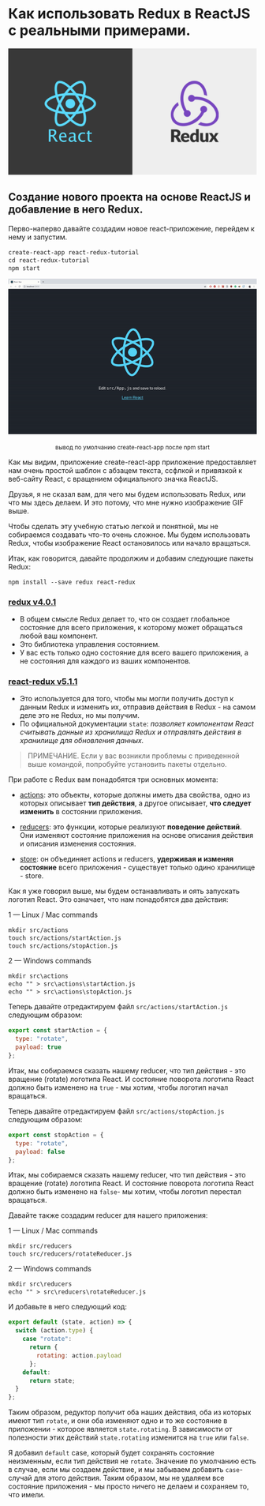 # Как использовать Redux в ReactJS с реальными примерами.

![React & Redux img](img/reactredux.png)

## Создание нового проекта на основе ReactJS и добавление в него Redux.

Перво-наперво давайте создадим новое  react-приложение, перейдем к нему и запустим.

```
create-react-app react-redux-tutorial
cd react-redux-tutorial
npm start
```
![react in browser](img/react_redux_1.gif)
<center><small>вывод по умолчанию create-react-app после npm start</small></center>

Как мы видим, приложение create-react-app приложение предоставляет нам очень простой шаблон с абзацем текста, ссфлкой и привязкой к веб-сайту React, с вращением официального значка ReactJS.

Друзья, я не сказал вам, для чего мы будем использовать Redux, или что мы здесь делаем. И это потому, что мне нужно изображение GIF выше.

Чтобы сделать эту учебную статью легкой и понятной, мы не собираемся создавать что-то очень сложное. Мы будем использовать Redux, чтобы изображение React остановилось или начало вращаться.

Итак, как говорится, давайте продолжим и добавим следующие пакеты Redux:

```
npm install --save redux react-redux
```
### [redux v4.0.1](https://redux.js.org/)

* В общем смысле Redux делает то, что он создает глобальное состояние для всего приложения, к которому может обращаться любой ваш компонент.
* Это библиотека управления состоянием.
* У вас есть только одно состояние для всего вашего приложения, а не состояния для каждого из ваших компонентов.

### [react-redux v5.1.1](https://www.npmjs.com/package/react-redux)

* Это используется для того, чтобы мы могли получить доступ к данным Redux и изменить их, отправив действия в Redux - на самом деле это не Redux, но мы получим.
* По официальной документации `state`: *позволяет компонентам React считывать данные из хранилища Redux и отправлять действия в хранилище для обновления данных.*

> ПРИМЕЧАНИЕ. Если у вас возникли проблемы с приведенной выше командой, попробуйте установить пакеты отдельно.

При работе с Redux вам понадобятся три основных момента:

* [actions](https://redux.js.org/basics/actions): это объекты, которые должны иметь два свойства, одно из которых описывает **тип действия**, а другое описывает, **что следует изменить** в состоянии приложения.

* [reducers](https://redux.js.org/basics/reducers): это функции, которые реализуют **поведение действий**. Они изменяют состояние приложения на основе описания действия и описания изменения состояния.

* [store](https://redux.js.org/basics/store): он объединяет actions и reducers, **удерживая и изменяя состояние** всего приложения - существует только одино хранилище - store.

Как я уже говорил выше, мы будем останавливать и оять запускать логотип React. Это означает, что нам понадобятся два действия:

1 — Linux / Mac commands
```
mkdir src/actions
touch src/actions/startAction.js
touch src/actions/stopAction.js
```
2 — Windows commands
```
mkdir src\actions
echo "" > src\actions\startAction.js
echo "" > src\actions\stopAction.js
```
Теперь давайте отредактируем файл `src/actions/startAction.js` следующим образом:

```javascript
export const startAction = {
  type: "rotate",
  payload: true
};
```
Итак, мы собираемся сказать нашему reducer, что тип действия - это вращение (rotate) логотипа React. И состояние поворота логотипа React должно быть изменено на `true` - мы хотим, чтобы логотип начал вращаться.

Теперь давайте отредактируем файл `src/actions/stopAction.js` следующим образом:

```javascript
export const stopAction = {
  type: "rotate",
  payload: false
};
```
Итак, мы собираемся сказать нашему reducer, что тип действия - это вращение (rotate) логотипа React. И состояние поворота логотипа React должно быть изменено на `false`- мы хотим, чтобы логотип перестал вращаться.

Давайте также создадим reducer для нашего приложения:

1 — Linux / Mac commands
```
mkdir src/reducers
touch src/reducers/rotateReducer.js
```
2 — Windows commands
```
mkdir src\reducers
echo "" > src\reducers\rotateReducer.js
```
И добавьте в него следующий код:

```javascript
export default (state, action) => {
  switch (action.type) {
    case "rotate":
      return {
        rotating: action.payload
      };
    default:
      return state;
  }
};
```
Таким образом, редуктор получит оба наших действия, оба из которых имеют тип `rotate`, и они оба изменяют одно и то же состояние в приложении - которое является `state.rotating`. В зависимости от полезности этих действий `state.rotating` изменится на `true` или `false`.

Я добавил `default` case, который будет сохранять состояние неизменным, если тип действия не `rotate`. Значение по умолчанию есть в случае, если мы создаем действие, и мы забываем добавить `case`- случай для этого действия. Таким образом, мы не удаляем все состояние приложения - мы просто ничего не делаем и сохраняем то, что имели.


